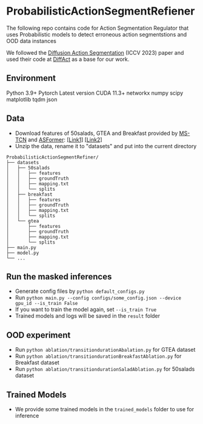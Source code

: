 # ProbabilisticActionSegmentRefiener
The following repo contains code for Action Segmentation Regulator that uses Probabilistic models to detect erroneous action segmentstions and OOD data instances

We followed the [Diffusion Action Segmentation](https://arxiv.org/abs/2303.17959) (ICCV 2023) paper and used their code at [DiffAct](https://finspire13.github.io/DiffAct-Project-Page/) as a base for our work.

## Environment
Python 3.9+
Pytorch Latest version CUDA 11.3+
networkx
numpy
scipy
matplotlib
tqdm
json

## Data

* Download features of 50salads, GTEA and Breakfast provided by [MS-TCN]() and [ASFormer](https://github.com/ChinaYi/ASFormer): [[Link1]](https://mega.nz/#!O6wXlSTS!wcEoDT4Ctq5HRq_hV-aWeVF1_JB3cacQBQqOLjCIbc8) [[Link2]](https://zenodo.org/record/3625992#.Xiv9jGhKhPY)
* Unzip the data, rename it to "datasets" and put into the current directory
```
ProbabilisticActionSegmentRefiner/
├── datasets
│   ├── 50salads
│   │   ├── features
│   │   ├── groundTruth
│   │   ├── mapping.txt
│   │   └── splits
│   ├── breakfast
│   │   ├── features
│   │   ├── groundTruth
│   │   ├── mapping.txt
│   │   └── splits
│   └── gtea
│       ├── features
│       ├── groundTruth
│       ├── mapping.txt
│       └── splits
├── main.py
├── model.py
└── ...
```

## Run the masked inferences

* Generate config files by `python default_configs.py`
* Run `python main.py --config configs/some_config.json --device gpu_id --is_train False`
* If you want to train the model again, set `--is_train True`
* Trained models and logs will be saved in the `result` folder

## OOD experiment
* Run `python ablation/transitiondurationAbalation.py` for GTEA dataset
* Run `python ablation/transitiondurationBreakfastAblation.py` for Breakfast dataset
* Run `python ablation/transitiondurationSaladAblation.py` for 50salads dataset

## Trained Models 

* We provide some trained models in the `trained_models` folder to use for inference

